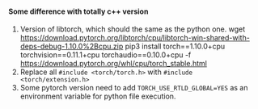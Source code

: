 #### Some difference with totally c++ version
1. Version of libtorch, which should the same as the python one.
wget https://download.pytorch.org/libtorch/cpu/libtorch-win-shared-with-deps-debug-1.10.0%2Bcpu.zip
pip3 install torch==1.10.0+cpu torchvision==0.11.1+cpu torchaudio==0.10.0+cpu -f https://download.pytorch.org/whl/cpu/torch_stable.html
2. Replace all `#include <torch/torch.h>` with `#include <torch/extension.h>`
3. Some pytorch version need to add `TORCH_USE_RTLD_GLOBAL=YES` as an environment variable for python file execution.